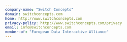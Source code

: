 ```yaml
---
company-name: "Switch Concepts"
domain: switchconcepts.com
home: http://www.switchconcepts.com
privacy-policy: http://www.switchconcepts.com/privacy
email: info@switchconcepts.com
member-of: "European Data Interactive Alliance"
---
```




